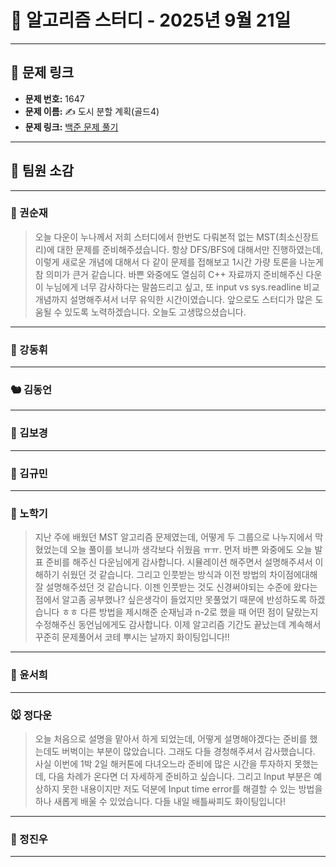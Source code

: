 # 📘 알고리즘 스터디 - 2025년 9월 21일

---

## 🔗 문제 링크

- **문제 번호:** 1647
- **문제 이름:** ✍️ 도시 분할 계획(골드4)
- **문제 링크:** [백준 문제 풀기](https://www.acmicpc.net/problem/1647)

---

## 💬 팀원 소감

---

### 🐥 권순재

> 오늘 다운이 누나께서 저희 스터디에서 한번도 다뤄본적 없는 MST(최소신장트리)에 대한 문제를 준비해주셨습니다. 항상 DFS/BFS에 대해서만 진행하였는데, 이렇게 새로운 개념에 대해서 다 같이 문제를 접해보고 1시간 가량 토론을 나눈게 참 의미가 큰거 같습니다. 바쁜 와중에도 열심히 C++ 자료까지 준비해주신 다운이 누님에게 너무 감사하다는 말씀드리고 싶고, 또 input vs sys.readline 비교 개념까지 설명해주셔서 너무 유익한 시간이였습니다.
앞으로도 스터디가 많은 도움될 수 있도록 노력하겠습니다. 오늘도 고생많으셨습니다.

---

### 🐰 강동휘

> 

---

### 🐿️ 김동언

> 

---

### 🐺 김보경

> 

---

### 🐘 김규민

> 

---

### 🐼 노학기

> 지난 주에 배웠던 MST 알고리즘 문제였는데, 어떻게 두 그룹으로 나누지에서 막혔었는데 오늘 풀이를 보니까 생각보다 쉬웠음 ㅠㅠ.
먼저 바쁜 와중에도 오늘 발표 준비를 해주신 다운님에게 감사합니다. 시뮬레이션 해주면서 설명해주셔서 이해하기 쉬웠던 것 같습니다. 그리고 인풋받는 방식과 이전 방법의 차이점에대해 잘 설명해주셨던 것 같습니다. 이젠 인풋받는 것도 신경써야되는 수준에 왔다는 점에서 알고좀 공부했나? 싶은생각이 들었지만 못풀었기 때문에 반성하도록 하겠습니다 ㅎㅎ 다른 방법을 제시해준 순재님과 n-2로 했을 때 어떤 점이 달랐는지 수정해주신 동언님에게도 감사합니다. 이제 알고리즘 기간도 끝났는데 계속해서 꾸준히 문제풀어서 코테 뿌시는 날까지 화이팅입니다!!
> 
---

### 🦊 윤서희

> 

---

### 🐭 정다운

> 오늘 처음으로 설명을 맡아서 하게 되었는데, 어떻게 설명해야겠다는 준비를 했는데도 버벅이는 부분이 많았습니다. 그래도 다들 경청해주셔서 감사했습니다. 사실 이번에 1박 2일 해커톤에 다녀오느라 준비에 많은 시간을 투자하지 못했는데, 다음 차례가 온다면 더 자세하게 준비하고 싶습니다. 그리고 Input 부분은 예상하지 못한 내용이지만 저도 덕분에 Input time error를 해결할 수 있는 방법을 하나 새롭게 배울 수 있었습니다. 다들 내일 배틀싸피도 화이팅입니다!

---

### 🐳 정진우

> 

---

